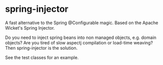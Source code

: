# spring-injector
A fast alternative to the Spring @Configurable magic. Based on the Apache Wicket's Spring Injector. 

Do you need to inject spring beans into non managed objects, e.g. domain objects? Are you tired of slow aspectj compilation or load-time weaving? Then spring-injector is the solution.

See the test classes for an example.
